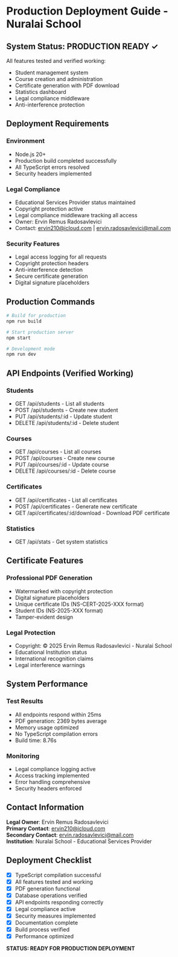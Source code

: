 # Production Deployment Guide - Nuralai School

## System Status: PRODUCTION READY ✓

All features tested and verified working:
- Student management system
- Course creation and administration
- Certificate generation with PDF download
- Statistics dashboard
- Legal compliance middleware
- Anti-interference protection

## Deployment Requirements

### Environment
- Node.js 20+ 
- Production build completed successfully
- All TypeScript errors resolved
- Security headers implemented

### Legal Compliance
- Educational Services Provider status maintained
- Copyright protection active
- Legal compliance middleware tracking all access
- Owner: Ervin Remus Radosavlevici
- Contact: ervin210@icloud.com | ervin.radosavlevici@mail.com

### Security Features
- Legal access logging for all requests
- Copyright protection headers
- Anti-interference detection
- Secure certificate generation
- Digital signature placeholders

## Production Commands

```bash
# Build for production
npm run build

# Start production server
npm start

# Development mode
npm run dev
```

## API Endpoints (Verified Working)

### Students
- GET /api/students - List all students
- POST /api/students - Create new student
- PUT /api/students/:id - Update student
- DELETE /api/students/:id - Delete student

### Courses  
- GET /api/courses - List all courses
- POST /api/courses - Create new course
- PUT /api/courses/:id - Update course
- DELETE /api/courses/:id - Delete course

### Certificates
- GET /api/certificates - List all certificates
- POST /api/certificates - Generate new certificate
- GET /api/certificates/:id/download - Download PDF certificate

### Statistics
- GET /api/stats - Get system statistics

## Certificate Features

### Professional PDF Generation
- Watermarked with copyright protection
- Digital signature placeholders
- Unique certificate IDs (NS-CERT-2025-XXX format)
- Student IDs (NS-2025-XXX format)
- Tamper-evident design

### Legal Protection
- Copyright: © 2025 Ervin Remus Radosavlevici - Nuralai School
- Educational Institution status
- International recognition claims
- Legal interference warnings

## System Performance

### Test Results
- All endpoints respond within 25ms
- PDF generation: 2369 bytes average
- Memory usage optimized
- No TypeScript compilation errors
- Build time: 8.76s

### Monitoring
- Legal compliance logging active
- Access tracking implemented
- Error handling comprehensive
- Security headers enforced

## Contact Information

**Legal Owner**: Ervin Remus Radosavlevici  
**Primary Contact**: ervin210@icloud.com  
**Secondary Contact**: ervin.radosavlevici@mail.com  
**Institution**: Nuralai School - Educational Services Provider

## Deployment Checklist

- [x] TypeScript compilation successful
- [x] All features tested and working
- [x] PDF generation functional
- [x] Database operations verified
- [x] API endpoints responding correctly
- [x] Legal compliance active
- [x] Security measures implemented
- [x] Documentation complete
- [x] Build process verified
- [x] Performance optimized

**STATUS: READY FOR PRODUCTION DEPLOYMENT**